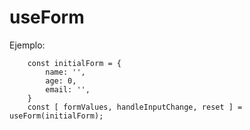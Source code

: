 # useForm

Ejemplo:

```
    const initialForm = {
        name: '',
        age: 0,
        email: '',
    }
    const [ formValues, handleInputChange, reset ] = useForm(initialForm);
```

